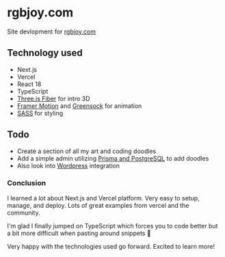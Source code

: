 # rgbjoy.com

Site devlopment for [rgbjoy.com](https://rgbjoy.com)

## Technology used

- Next.js
- Vercel
- React 18
- TypeScript
- [Three.js Fiber](https://docs.pmnd.rs/react-three-fiber/getting-started/introduction) for intro 3D
- [Framer Motion](https://www.framer.com/motion/) and [Greensock](https://greensock.com/) for animation
- [SASS](https://sass-lang.com/) for styling

## Todo
- Create a section of all my art and coding doodles
- Add a simple admin utilizing [Prisma and PostgreSQL](https://vercel.com/guides/nextjs-prisma-postgres) to add doodles
- Also look into [Wordpress](https://github.com/vercel/next.js/tree/canary/examples/cms-wordpress) integration

### Conclusion

I learned a lot about Next.js and Vercel platform. Very easy to setup, manage, and deploy. Lots of great examples from vercel and the community.

I'm glad I finally jumped on TypeScript which forces you to code better but a bit more difficult when pasting around snippets 🤪

Very happy with the technologies used go forward. Excited to learn more!